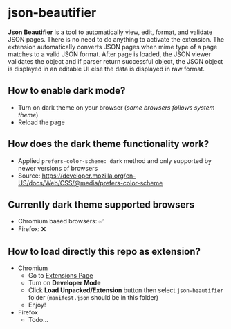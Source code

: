 # json-beautifier

**Json Beautifier** is a tool to automatically view, edit, format, and validate JSON pages. There is no need to do anything to activate the extension. The extension automatically converts JSON pages when mime type of a page matches to a valid JSON format. After page is loaded, the JSON viewer validates the object and if parser return successful object, the JSON object is displayed in an editable UI else the data is displayed in raw format.

## How to enable dark mode?
- Turn on dark theme on your browser (*some browsers follows system theme*)
- Reload the page

## How does the dark theme functionality work?
- Applied `prefers-color-scheme: dark` method and only supported by newer versions of browsers
- Source: https://developer.mozilla.org/en-US/docs/Web/CSS/@media/prefers-color-scheme

## Currently dark theme supported browsers
- Chromium based browsers: ✅
- Firefox: ❌

## How to load directly this repo as extension?
- Chromium
    - Go to [Extensions Page](chrome://extensions/)
    - Turn on **Developer Mode**
    - Click **Load Unpacked/Extension** button then select `json-beautifier` folder (`manifest.json` should be in this folder)
    - Enjoy!
- Firefox
    - Todo...